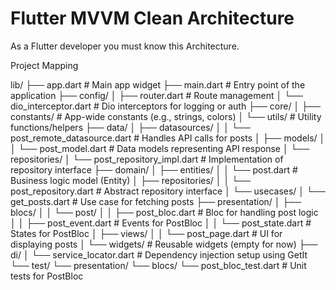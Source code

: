 # Flutter MVVM Clean Architecture

As a Flutter developer you must know this Architecture.

Project Mapping

lib/
├── app.dart                   # Main app widget
├── main.dart                  # Entry point of the application
├── config/
│   ├── router.dart            # Route management
│   └── dio_interceptor.dart  # Dio interceptors for logging or auth
├── core/
│   ├── constants/             # App-wide constants (e.g., strings, colors)
│   └── utils/                 # Utility functions/helpers
├── data/
│   ├── datasources/
│   │   └── post_remote_datasource.dart   # Handles API calls for posts
│   ├── models/
│   │   └── post_model.dart               # Data models representing API response
│   └── repositories/
│       └── post_repository_impl.dart    # Implementation of repository interface
├── domain/
│   ├── entities/
│   │   └── post.dart                    # Business logic model (Entity)
│   ├── repositories/
│   │   └── post_repository.dart        # Abstract repository interface
│   └── usecases/
│       └── get_posts.dart              # Use case for fetching posts
├── presentation/
│   ├── blocs/
│   │   └── post/
│   │       ├── post_bloc.dart          # Bloc for handling post logic
│   │       ├── post_event.dart         # Events for PostBloc
│   │       └── post_state.dart         # States for PostBloc
│   ├── views/
│   │   └── post_page.dart              # UI for displaying posts
│   └── widgets/                        # Reusable widgets (empty for now)
├── di/
│   └── service_locator.dart            # Dependency injection setup using GetIt
└── test/
└── presentation/
└── blocs/
└── post_bloc_test.dart     # Unit tests for PostBloc
